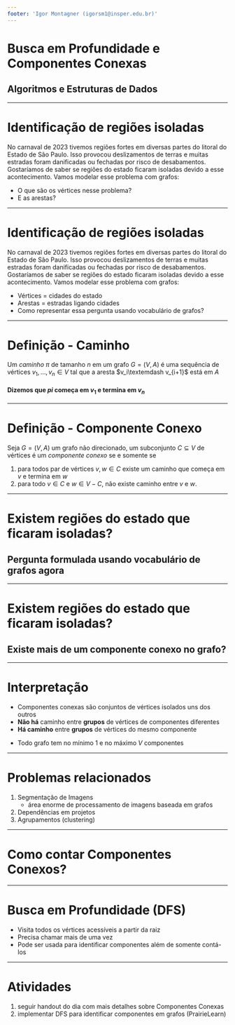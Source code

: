 ```yaml
---
footer: 'Igor Montagner (igorsm1@insper.edu.br)'
---
```


<!-- _class: front -->

<script src=https://unpkg.com/graphviz-webcomponent@2.0.0/dist/graph-bundled.min.js></script>

# Busca em Profundidade e Componentes Conexas

## Algoritmos e Estruturas de Dados

--------

# Identificação de regiões isoladas

No carnaval de 2023 tivemos regiões fortes em diversas partes do litoral do Estado de São Paulo. Isso provocou deslizamentos de terras e muitas estradas foram danificadas ou fechadas por risco de desabamentos. Gostaríamos de saber se regiões do estado ficaram isoladas devido a esse acontecimento. Vamos modelar esse problema com grafos:

- O que são os vértices nesse problema?
- E as arestas?

---------------

# Identificação de regiões isoladas

No carnaval de 2023 tivemos regiões fortes em diversas partes do litoral do Estado de São Paulo. Isso provocou deslizamentos de terras e muitas estradas foram danificadas ou fechadas por risco de desabamentos. Gostaríamos de saber se regiões do estado ficaram isoladas devido a esse acontecimento. Vamos modelar esse problema com grafos:

- Vértices = cidades do estado
- Arestas = estradas ligando cidades
- Como representar essa pergunta usando vocabulário de grafos?

-----------

# Definição - Caminho

Um *caminho* $\pi$ de tamanho $n$ em um grafo $G = (V, A)$ é uma sequência de vértices $v_1, \dots, v_n \in V$ tal que a aresta $v_i\textemdash v_{i+1}$ está em $A$

#### Dizemos que $pi$ começa em $v_1$ e termina em $v_n$

----------

# Definição - Componente Conexo

Seja $G = (V, A)$ um grafo não direcionado, um subconjunto $C \subseteq V$  de vértices é um *componente conexo* se e somente se

1. para todos par de vértices $v, w \in C$ existe um caminho que começa em $v$ e termina em $w$
2. para todo $v \in C$ e $w \in V - C$, não existe caminho entre $v$ e $w$.

------------

# Existem regiões do estado que ficaram isoladas?

## Pergunta formulada usando vocabulário de grafos agora

-----------

# Existem regiões do estado que ficaram isoladas?

## Existe mais de um componente conexo no grafo?

----------

# Interpretação

- Componentes conexas são conjuntos de vértices isolados uns dos outros
- **Não há** caminho entre **grupos** de vértices de componentes diferentes
- **Há caminho** entre **grupos** de vértices do mesmo componente
* Todo grafo tem no mínimo 1 e no máximo $V$ componentes

---------------

# Problemas relacionados

1. Segmentação de Imagens
    - área enorme de processamento de imagens baseada em grafos
2. Dependências em projetos 
3. Agrupamentos (clustering)

-------------

# Como contar Componentes Conexos?

<graphviz-graph graph="
graph G {
  A -- B
  B -- D
  D -- A 
  D -- F
  G -- T
  T -- I
  I -- G
  J -- I
  J -- G
  Z -- W
  Z -- Y
}
"></graphviz-graph>


-------------

# Busca em Profundidade (DFS)

- Visita todos os vértices acessíveis a partir da raiz
- Precisa chamar mais de uma vez
- Pode ser usada para identificar componentes além de somente contá-los

---------


# Atividades

1. seguir handout do dia com mais detalhes sobre Componentes Conexas
2. implementar DFS para identificar componentes em grafos (PrairieLearn)


